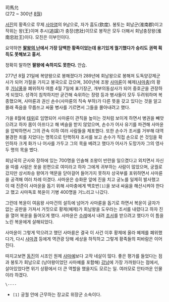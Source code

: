 司馬允  
(272 ~ 300년 [8월](8%EC%9B%94.md))

[서진](%EC%84%9C%EC%A7%84.md)의 황족으로 무제
[사마염](%EC%82%AC%EB%A7%88%EC%97%BC.md)의 9남으로, 자가 흠도(欽度). 봉토는 회남군(淮南郡)이고 작위는
왕(王)이며 추시(追諡)가 충장(忠壯)이므로 봉작은 모두 더해서 회남충장왕(淮南忠壯王)이다. 모친은 이부인이다.

요약하면 **[팔왕의 난](%ED%8C%94%EC%99%95%EC%9D%98%20%EB%82%9C.md)에서 가장 담백한 황족이었는데
용기있게 궐기했다가 승리도 권력 획득도 못해보고 훙서.**

정확히 말하면 **팔왕에 속하지도 못한다.** 안습.

277년 8월 21일에 복양왕으로 봉해졌다가 289년에 회남왕으로 봉해져 도독양강제군사가 되어 가절을 가지고 봉국으로 갔으며, 300년에
조왕 [사마륜](%EC%82%AC%EB%A7%88%EB%A5%9C.md)이
혜제([사마충](%EC%82%AC%EB%A7%88%EC%B6%A9.md))의 황후
[가남풍](%EA%B0%80%EB%82%A8%ED%92%8D.md)을 폐위하자 여름 4월 7일에 표기장군, 개부의동삼사가 되어 중호군을
관장하게 되었다. 성격이 침착하지만 굳건해 숙위하는 장령 등과 병사들이 모두 두려워하며 복종했으며, 사마륜과 권신 손수(사마륜의 직속
부하)가 다른 뜻을 갖고 있다는 것을 알고 몰래 죽음을 무릅쓰고 싸울 병사를 기르면서 그들을 몰아내려고 했다.

가을 8월에 [태위](%ED%83%9C%EC%9C%84#s-1.md)로 임명되어 사마륜이 관직을 높이는 것처럼 보이게 하면서 병권을
빼앗으려고 하자 몸이 아프다고 해 벼슬을 받지 않았으며, 손수가 어사 유기를 파견해 사마윤을 압박하면서 그의 관속 이하 여러 사람들을
체포했다. 또한 손수가 조서를 거부해 대역 불경한 죄를 지었다는 명목으로 탄핵하자 조서를 보고 손수가 직접 손으로 쓴 것임을 확인하자 크게
화가 나 어사를 가두고 그의 목을 베려고 했다가 어사가 도망가자 그의 영사 두 명의 목을 벴다.

회남국의 군사와 장하에 있는 700명을 인솔해 조왕이 반란을 일으켰다고 외치면서 자신을 따를 사람은 옷을 왼편으로 여미라고 하자 그에게
귀부하는 사람이 많았으며, 궁궐로 갔지만 상서좌승 왕여가 액문을 닫아걸어 들어가지 못하자 상국부를 포위하면서 사마륜을 공격해 여러 차례
이겼다. 사마윤은 승화문 앞에 진을 치고 궁노를 일제히 발사했고 이 때 진준이 사마윤을 돕기 위해 사마충에게 백호번`[1]`을 보내 싸움을
해산시켜야 한다고 했고 사마독호 복윤이 기병 400명을 거느리고 나갔다.

그런데 복윤이 여음왕 사마건의 설득에 넘어가 사마륜을 돕기로 하면서 복윤이 글자가 없는 공판을 가져서 거짓으로 황제(혜제)가 회남왕을
도우라는 조서를 내렸다고 하자 진을 열어 복윤을 들어오게 했다. 사마윤은 [수레](%EC%88%98%EB%A0%88.md)에서 내려
[조서](%EC%A1%B0%EC%84%9C#s-1.md)를 받으려고 했다가 이 틈을 노린 복윤에게 살해되었다.

사마윤이 그렇게 막으려고 했던 사마륜은 결국 이 사건 이후 황제에 올라 혜제를 폐위했다가, 다시
[사마경](%EC%82%AC%EB%A7%88%EA%B2%BD#s-1.md) 등에게 역관광 당해 세상을 하직하고 그렇게 황족들의 피바람은
이어진다.

따지고보면 [동진](%EB%8F%99%EC%A7%84.md)의 시조인 원제
[사마예](%EC%82%AC%EB%A7%88%EC%98%88#s-2.md)보다 고작 네살이 많다. 좋은 평가를 들었다는 점과 봉토가
회남으로 (낭야왕이었던 사마예를 포함해) [강남](%EA%B0%95%EB%82%A8#s-3.md)에 가장 가까웠다는 점에서,
살아있었다면 위기 상황에서 더 큰 역할을 했을지도 모르는 일. 여러모로 안타까운 인물이라 하겠다.

`\----`

  * `[1]` 궁궐 안에 근무하는 장교로 위장군 소속이다.

